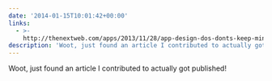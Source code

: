```yaml
---
date: '2014-01-15T10:01:42+00:00'
links:
  - >-
    http://thenextweb.com/apps/2013/11/28/app-design-dos-donts-keep-mind-designing-global-audience/?fromcat=all#disqus_thread
description: 'Woot, just found an article I contributed to actually got published! '
---
```

Woot, just found an article I contributed to actually got published! 
